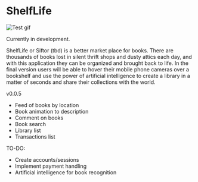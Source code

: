 # ShelfLife

![Test gif](/images/test.gif)

Currently in development.

ShelfLife or Siftor (tbd) is a better market place for books.
There are thousands of books lost in silent thrift shops
and dusty attics each day, and with this application they can be
organized and brought back to life. In the final version users
will be able to hover their mobile phone cameras over a bookshelf
and use the power of artificial intelligence to create a library
in a matter of seconds and share their collections with the world.

v0.0.5

  - Feed of books by location
  - Book animation to description
  - Comment on books
  - Book search
  - Library list
  - Transactions list
  
TO-DO:
  
  - Create accounts/sessions
  - Implement payment handling
  - Artificial intelligence for book recognition
